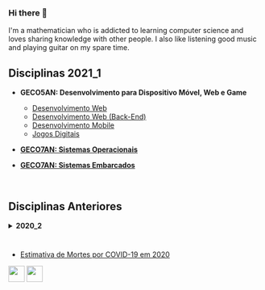 ### Hi there 👋

I'm a mathematician who is addicted to learning computer science and loves sharing knowledge with other people. I also like listening good music and playing guitar on my spare time.

## Disciplinas 2021_1

  * <strong>GECO5AN: Desenvolvimento para Dispositivo Móvel, Web e Game</strong>
    * [Desenvolvimento Web](https://github.com/eduardo-ono/desenvolvimento-web)
    * [Desenvolvimento Web (Back-End)](https://github.com/eduardo-ono/desenvolvimento-web_back-end)
    * [Desenvolvimento Mobile](https://github.com/eduardo-ono/desenvolvimento-mobile)
    * [Jogos Digitais](https://github.com/eduardo-ono/jogos-digitais)

  * <strong><a href="https://github.com/eduardo-ono/sistemas-operacionais"> GECO7AN: Sistemas Operacionais</a></strong>

  * <strong><a href="https://github.com/eduardo-ono/sistemas-embarcados"> GECO7AN: Sistemas Embarcados</a></strong>

<br>

## Disciplinas Anteriores

<details>
  <summary>
    <strong>2020_2</strong>
  </summary>
  <section markdown="1">

  * GECO6AN: Organização de Computadores
  * GTADS2AN: Sistemas Operacionais Embarcados e IoT
  * GTADS4AN: Desenvolvimento para Dispositivo Móvel, Web e Game

  </section>
</details>

<br>

###

  * [Estimativa de Mortes por COVID-19 em 2020](https://eduardo-ono.github.io/eduardo-ono/covid-19/index.html)

[<img src="https://simpleicons.org/icons/instagram.svg" width="32" height=32>](https://www.instagram.com/eduardoono1973/)
[<img src="https://simpleicons.org/icons/facebook.svg" width="32" height=32>](https://pt-br.facebook.com/eduardo.ono)

<!--
**eduardo-ono/eduardo-ono** is a ✨ _special_ ✨ repository because its `README.md` (this file) appears on your GitHub profile.

Here are some ideas to get you started:

- 🔭 I’m currently working on ...
- 🌱 I’m currently learning ...
- 👯 I’m looking to collaborate on ...
- 🤔 I’m looking for help with ...
- 💬 Ask me about ...
- 📫 How to reach me: ...
- 😄 Pronouns: ...
- ⚡ Fun fact: ...
-->
